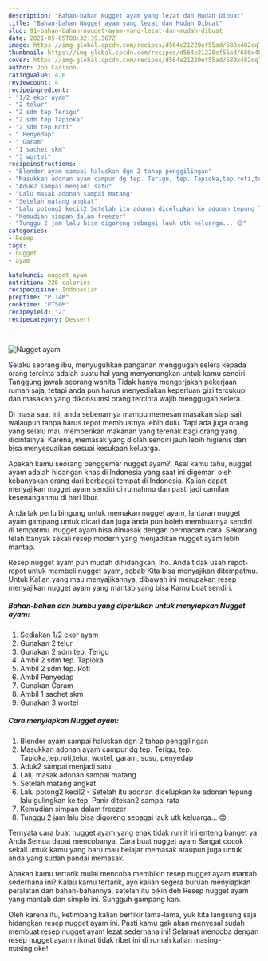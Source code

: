 ```yaml
---
description: "Bahan-bahan Nugget ayam yang lezat dan Mudah Dibuat"
title: "Bahan-bahan Nugget ayam yang lezat dan Mudah Dibuat"
slug: 91-bahan-bahan-nugget-ayam-yang-lezat-dan-mudah-dibuat
date: 2021-05-05T08:32:39.367Z
image: https://img-global.cpcdn.com/recipes/d564e21220ef55ad/680x482cq70/nugget-ayam-foto-resep-utama.jpg
thumbnail: https://img-global.cpcdn.com/recipes/d564e21220ef55ad/680x482cq70/nugget-ayam-foto-resep-utama.jpg
cover: https://img-global.cpcdn.com/recipes/d564e21220ef55ad/680x482cq70/nugget-ayam-foto-resep-utama.jpg
author: Jon Carlson
ratingvalue: 4.6
reviewcount: 4
recipeingredient:
- "1/2 ekor ayam"
- "2 telur"
- "2 sdm tep Terigu"
- "2 sdm tep Tapioka"
- "2 sdm tep Roti"
- " Penyedap"
- " Garam"
- "1 sachet skm"
- "3 wortel"
recipeinstructions:
- "Blender ayam sampai haluskan dgn 2 tahap penggilingan"
- "Masukkan adonan ayam campur dg tep. Terigu, tep. Tapioka,tep.roti,telur, wortel, garam, susu, penyedap"
- "Aduk2 sampai menjadi satu"
- "Lalu masak adonan sampai matang"
- "Setelah matang angkat"
- "Lalu potong2 kecil2 Setelah itu adonan dicelupkan ke adonan tepung lalu gulingkan ke tep. Panir ditekan2 sampai rata"
- "Kemudian simpan dalam freezer"
- "Tunggu 2 jam lalu bisa digoreng sebagai lauk utk keluarga... 😊"
categories:
- Resep
tags:
- nugget
- ayam

katakunci: nugget ayam 
nutrition: 226 calories
recipecuisine: Indonesian
preptime: "PT14M"
cooktime: "PT50M"
recipeyield: "2"
recipecategory: Dessert

---
```



![Nugget ayam](https://img-global.cpcdn.com/recipes/d564e21220ef55ad/680x482cq70/nugget-ayam-foto-resep-utama.jpg)

Selaku seorang ibu, menyuguhkan panganan menggugah selera kepada orang tercinta adalah suatu hal yang menyenangkan untuk kamu sendiri. Tanggung jawab seorang  wanita Tidak hanya mengerjakan pekerjaan rumah saja, tetapi anda pun harus menyediakan keperluan gizi tercukupi dan masakan yang dikonsumsi orang tercinta wajib menggugah selera.

Di masa  saat ini, anda sebenarnya mampu memesan masakan siap saji walaupun tanpa harus repot membuatnya lebih dulu. Tapi ada juga orang yang selalu mau memberikan makanan yang terenak bagi orang yang dicintainya. Karena, memasak yang diolah sendiri jauh lebih higienis dan bisa menyesuaikan sesuai kesukaan keluarga. 



Apakah kamu seorang penggemar nugget ayam?. Asal kamu tahu, nugget ayam adalah hidangan khas di Indonesia yang saat ini digemari oleh kebanyakan orang dari berbagai tempat di Indonesia. Kalian dapat menyajikan nugget ayam sendiri di rumahmu dan pasti jadi camilan kesenanganmu di hari libur.

Anda tak perlu bingung untuk memakan nugget ayam, lantaran nugget ayam gampang untuk dicari dan juga anda pun boleh membuatnya sendiri di tempatmu. nugget ayam bisa dimasak dengan bermacam cara. Sekarang telah banyak sekali resep modern yang menjadikan nugget ayam lebih mantap.

Resep nugget ayam pun mudah dihidangkan, lho. Anda tidak usah repot-repot untuk membeli nugget ayam, sebab Kita bisa menyajikan ditempatmu. Untuk Kalian yang mau menyajikannya, dibawah ini merupakan resep menyajikan nugget ayam yang mantab yang bisa Kamu buat sendiri.

<!--inarticleads1-->

##### Bahan-bahan dan bumbu yang diperlukan untuk menyiapkan Nugget ayam:

1. Sediakan 1/2 ekor ayam
1. Gunakan 2 telur
1. Gunakan 2 sdm tep. Terigu
1. Ambil 2 sdm tep. Tapioka
1. Ambil 2 sdm tep. Roti
1. Ambil  Penyedap
1. Gunakan  Garam
1. Ambil 1 sachet skm
1. Gunakan 3 wortel




<!--inarticleads2-->

##### Cara menyiapkan Nugget ayam:

1. Blender ayam sampai haluskan dgn 2 tahap penggilingan
1. Masukkan adonan ayam campur dg tep. Terigu, tep. Tapioka,tep.roti,telur, wortel, garam, susu, penyedap
1. Aduk2 sampai menjadi satu
1. Lalu masak adonan sampai matang
1. Setelah matang angkat
1. Lalu potong2 kecil2 - Setelah itu adonan dicelupkan ke adonan tepung lalu gulingkan ke tep. Panir ditekan2 sampai rata
1. Kemudian simpan dalam freezer
1. Tunggu 2 jam lalu bisa digoreng sebagai lauk utk keluarga... 😊




Ternyata cara buat nugget ayam yang enak tidak rumit ini enteng banget ya! Anda Semua dapat mencobanya. Cara buat nugget ayam Sangat cocok sekali untuk kamu yang baru mau belajar memasak ataupun juga untuk anda yang sudah pandai memasak.

Apakah kamu tertarik mulai mencoba membikin resep nugget ayam mantab sederhana ini? Kalau kamu tertarik, ayo kalian segera buruan menyiapkan peralatan dan bahan-bahannya, setelah itu bikin deh Resep nugget ayam yang mantab dan simple ini. Sungguh gampang kan. 

Oleh karena itu, ketimbang kalian berfikir lama-lama, yuk kita langsung saja hidangkan resep nugget ayam ini. Pasti kamu gak akan menyesal sudah membuat resep nugget ayam lezat sederhana ini! Selamat mencoba dengan resep nugget ayam nikmat tidak ribet ini di rumah kalian masing-masing,oke!.

